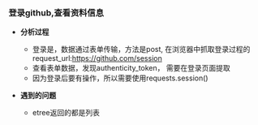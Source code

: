 ### 登录github,查看资料信息

- **分析过程**
    - 登录是，数据通过表单传输，方法是post, 在浏览器中抓取登录过程的request_url:https://github.com/session
    - 查看表单数据，发现authenticity_token， 需要在登录页面提取
    - 因为登录后要有操作，所以需要使用requests.session()

- **遇到的问题**
    - etree返回的都是列表